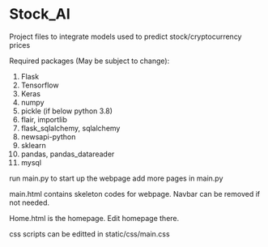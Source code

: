 # Stock_AI
Project files to integrate models used to predict stock/cryptocurrency prices

Required packages (May be subject to change):
1) Flask
2) Tensorflow
3) Keras
4) numpy
5) pickle (if below python 3.8)
6) flair, importlib
7) flask_sqlalchemy, sqlalchemy
8) newsapi-python
9) sklearn
10) pandas, pandas_datareader
11) mysql

run main.py to start up the webpage
add more pages in main.py

main.html contains skeleton codes for webpage.
Navbar can be removed if not needed.

Home.html is the homepage. Edit homepage there.

css scripts can be editted in static/css/main.css
